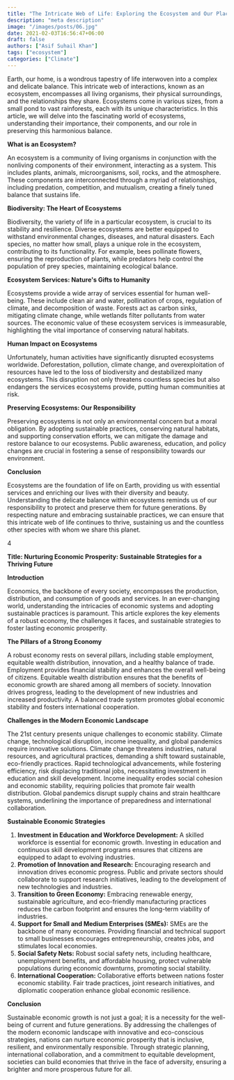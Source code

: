 ```yaml
---
title: "The Intricate Web of Life: Exploring the Ecosystem and Our Place Within It"
description: "meta description"
image: "/images/posts/06.jpg"
date: 2021-02-03T16:56:47+06:00
draft: false
authors: ["Asif Suhail Khan"]
tags: ["ecosystem"]
categories: ["Climate"]
---
```


Earth, our home, is a wondrous tapestry of life interwoven into a complex and delicate balance. This intricate web of interactions, known as an ecosystem, encompasses all living organisms, their physical surroundings, and the relationships they share. Ecosystems come in various sizes, from a small pond to vast rainforests, each with its unique characteristics. In this article, we will delve into the fascinating world of ecosystems, understanding their importance, their components, and our role in preserving this harmonious balance.

**What is an Ecosystem?**

An ecosystem is a community of living organisms in conjunction with the nonliving components of their environment, interacting as a system. This includes plants, animals, microorganisms, soil, rocks, and the atmosphere. These components are interconnected through a myriad of relationships, including predation, competition, and mutualism, creating a finely tuned balance that sustains life.

**Biodiversity: The Heart of Ecosystems**

Biodiversity, the variety of life in a particular ecosystem, is crucial to its stability and resilience. Diverse ecosystems are better equipped to withstand environmental changes, diseases, and natural disasters. Each species, no matter how small, plays a unique role in the ecosystem, contributing to its functionality. For example, bees pollinate flowers, ensuring the reproduction of plants, while predators help control the population of prey species, maintaining ecological balance.

**Ecosystem Services: Nature's Gifts to Humanity**

Ecosystems provide a wide array of services essential for human well-being. These include clean air and water, pollination of crops, regulation of climate, and decomposition of waste. Forests act as carbon sinks, mitigating climate change, while wetlands filter pollutants from water sources. The economic value of these ecosystem services is immeasurable, highlighting the vital importance of conserving natural habitats.

**Human Impact on Ecosystems**

Unfortunately, human activities have significantly disrupted ecosystems worldwide. Deforestation, pollution, climate change, and overexploitation of resources have led to the loss of biodiversity and destabilized many ecosystems. This disruption not only threatens countless species but also endangers the services ecosystems provide, putting human communities at risk.

**Preserving Ecosystems: Our Responsibility**

Preserving ecosystems is not only an environmental concern but a moral obligation. By adopting sustainable practices, conserving natural habitats, and supporting conservation efforts, we can mitigate the damage and restore balance to our ecosystems. Public awareness, education, and policy changes are crucial in fostering a sense of responsibility towards our environment.

**Conclusion**

Ecosystems are the foundation of life on Earth, providing us with essential services and enriching our lives with their diversity and beauty. Understanding the delicate balance within ecosystems reminds us of our responsibility to protect and preserve them for future generations. By respecting nature and embracing sustainable practices, we can ensure that this intricate web of life continues to thrive, sustaining us and the countless other species with whom we share this planet.

4

**Title: Nurturing Economic Prosperity: Sustainable Strategies for a Thriving Future**

**Introduction**

Economics, the backbone of every society, encompasses the production, distribution, and consumption of goods and services. In an ever-changing world, understanding the intricacies of economic systems and adopting sustainable practices is paramount. This article explores the key elements of a robust economy, the challenges it faces, and sustainable strategies to foster lasting economic prosperity.

**The Pillars of a Strong Economy**

A robust economy rests on several pillars, including stable employment, equitable wealth distribution, innovation, and a healthy balance of trade. Employment provides financial stability and enhances the overall well-being of citizens. Equitable wealth distribution ensures that the benefits of economic growth are shared among all members of society. Innovation drives progress, leading to the development of new industries and increased productivity. A balanced trade system promotes global economic stability and fosters international cooperation.

**Challenges in the Modern Economic Landscape**

The 21st century presents unique challenges to economic stability. Climate change, technological disruption, income inequality, and global pandemics require innovative solutions. Climate change threatens industries, natural resources, and agricultural practices, demanding a shift toward sustainable, eco-friendly practices. Rapid technological advancements, while fostering efficiency, risk displacing traditional jobs, necessitating investment in education and skill development. Income inequality erodes social cohesion and economic stability, requiring policies that promote fair wealth distribution. Global pandemics disrupt supply chains and strain healthcare systems, underlining the importance of preparedness and international collaboration.

**Sustainable Economic Strategies**

1. **Investment in Education and Workforce Development:** A skilled workforce is essential for economic growth. Investing in education and continuous skill development programs ensures that citizens are equipped to adapt to evolving industries.
2. **Promotion of Innovation and Research:** Encouraging research and innovation drives economic progress. Public and private sectors should collaborate to support research initiatives, leading to the development of new technologies and industries.
3. **Transition to Green Economy:** Embracing renewable energy, sustainable agriculture, and eco-friendly manufacturing practices reduces the carbon footprint and ensures the long-term viability of industries.
4. **Support for Small and Medium Enterprises (SMEs):** SMEs are the backbone of many economies. Providing financial and technical support to small businesses encourages entrepreneurship, creates jobs, and stimulates local economies.
5. **Social Safety Nets:** Robust social safety nets, including healthcare, unemployment benefits, and affordable housing, protect vulnerable populations during economic downturns, promoting social stability.
6. **International Cooperation:** Collaborative efforts between nations foster economic stability. Fair trade practices, joint research initiatives, and diplomatic cooperation enhance global economic resilience.

**Conclusion**

Sustainable economic growth is not just a goal; it is a necessity for the well-being of current and future generations. By addressing the challenges of the modern economic landscape with innovative and eco-conscious strategies, nations can nurture economic prosperity that is inclusive, resilient, and environmentally responsible. Through strategic planning, international collaboration, and a commitment to equitable development, societies can build economies that thrive in the face of adversity, ensuring a brighter and more prosperous future for all.
